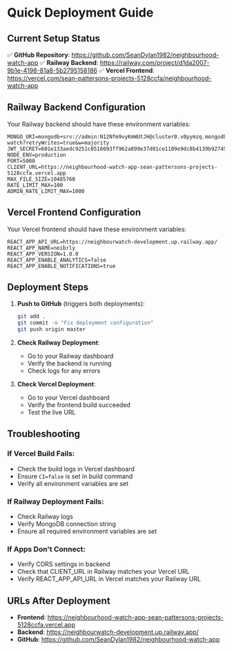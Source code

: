 # Quick Deployment Guide

## Current Setup Status

✅ **GitHub Repository**: https://github.com/SeanDylan1982/neighbourhood-watch-app
✅ **Railway Backend**: https://railway.com/project/d1da2007-9b1e-4198-81a8-5b2795158186
✅ **Vercel Frontend**: https://vercel.com/sean-pattersons-projects-5128ccfa/neighbourhood-watch-app

## Railway Backend Configuration

Your Railway backend should have these environment variables:

```
MONGO_URI=mongodb+srv://admin:N12Nfm9vyKmWUtJH@cluster0.v0pymzq.mongodb.net/neighbourhood-watch?retryWrites=true&w=majority
JWT_SECRET=601e133aedc9251c0516693ff962a899e37d01ce1109e9dc8b4139b92745bbb2
NODE_ENV=production
PORT=5000
CLIENT_URL=https://neighbourhood-watch-app-sean-pattersons-projects-5128ccfa.vercel.app
MAX_FILE_SIZE=10485760
RATE_LIMIT_MAX=100
ADMIN_RATE_LIMIT_MAX=1000
```

## Vercel Frontend Configuration

Your Vercel frontend should have these environment variables:

```
REACT_APP_API_URL=https://neighbourwatch-development.up.railway.app/
REACT_APP_NAME=neibrly
REACT_APP_VERSION=1.0.0
REACT_APP_ENABLE_ANALYTICS=false
REACT_APP_ENABLE_NOTIFICATIONS=true
```

## Deployment Steps

1. **Push to GitHub** (triggers both deployments):
   ```bash
   git add .
   git commit -m "Fix deployment configuration"
   git push origin master
   ```

2. **Check Railway Deployment**:
   - Go to your Railway dashboard
   - Verify the backend is running
   - Check logs for any errors

3. **Check Vercel Deployment**:
   - Go to your Vercel dashboard
   - Verify the frontend build succeeded
   - Test the live URL

## Troubleshooting

### If Vercel Build Fails:
- Check the build logs in Vercel dashboard
- Ensure `CI=false` is set in build command
- Verify all environment variables are set

### If Railway Deployment Fails:
- Check Railway logs
- Verify MongoDB connection string
- Ensure all required environment variables are set

### If Apps Don't Connect:
- Verify CORS settings in backend
- Check that CLIENT_URL in Railway matches your Vercel URL
- Verify REACT_APP_API_URL in Vercel matches your Railway URL

## URLs After Deployment

- **Frontend**: https://neighbourhood-watch-app-sean-pattersons-projects-5128ccfa.vercel.app
- **Backend**: https://neighbourwatch-development.up.railway.app/
- **GitHub**: https://github.com/SeanDylan1982/neighbourhood-watch-app